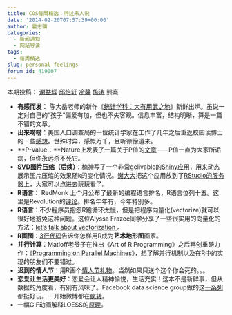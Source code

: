 ```yaml
---
title: COS每周精选：听过来人说
date: '2014-02-20T07:57:39+00:00'
author: 霍志骥
categories:
  - 新闻通知
  - 网站导读
tags:
  - 每周精选
slug: personal-feelings
forum_id: 419007
---
```


本期投稿： [谢益辉](http://yihui.name/) [邱怡轩](http://yixuan.cos.name/cn/) [冷静](http://www.weibo.com/p/1005051756465937/home?from=page_100505&mod=TAB#place) [施涛](http://blog.cos.name/taoshi) 熊熹

  * **有感而发：** 陈大岳老师的新作《[统计学科：大有用武之地](http://epaper.gmw.cn/gmrb/html/2014-02/18/nw.D110000gmrb_20140218_1-13.htm?div=-1)》新鲜出炉。虽说一定对自己的“孩子”偏爱有加，但也不失客观。信息丰富，结构明晰，算是一篇不错的文章。
  * **出来唠唠**：美国人口调查局的一位统计学家在工作了几年之后重返校园读博士的一些[感想](http://civilstat.com/?p=1433)。世殊时异，感慨万千，且听徐徐道来。
  * **P-Value：**Nature上发表了一篇关于P值的[文章](http://www.nature.com/news/scientific-method-statistical-errors-1.14700)——P值一直为大家所诟病，但你永远杀不死它。
  * **[SVD图片压缩](/2014/02/svd-and-image-compression/)（后续）**：[楠神](https://github.com/road2stat)写了一个非常gelivable的[Shiny应用](https://github.com/road2stat/imgsvd)，用来动态展示图片压缩的效果随k的变化情况。[谢大大](http://yihui.name/)把这个应用放到了[RStudio的服务器](https://yihui.shinyapps.io/imgsvd/)上，大家可以点进去玩玩看了。
  * **R语言**： RedMonk 上个月公布了最新的编程语言排名，R语言位列十五。这里是Revolution的[评论](http://redmonk.com/sogrady/2014/01/22/language-rankings-1-14/)。排名年年有，今年特别多。
  * **R语言**：不少程序员抱怨R跑循环太慢，但是把程序向量化(vectorize)就可以很好地避免这种问题。这位Alyssa Frazee同学分享了一些很实用的向量化的方法：[let’s talk about vectorization ](http://alyssafrazee.com/vectorization.html)。
  * **R画图**：[3行代码](http://geotheory.co.uk/blog/2014/02/07/visualising-topography/)告诉你怎样用R成为**艺术地形图**画家。
  * **并行计算**：Matloff老爷子在推出《Art of R Programming》之后再创重磅力作：《[Programming on Parallel Machines](http://heather.cs.ucdavis.edu/~matloff/158/PLN/ParProcBook.pdf)》，想了解并行机制以及在R中的实现的朋友们不要错过。
  * **迟到的情人节**：用R画个[情人节礼物](http://stackoverflow.com/questions/8082429/plot-a-heart-in-r)。当然如果只送个这个你会死的。。。
  * **恋爱让生活更美好**：恋爱会让人精神愉悦，生活充实！这本不是新鲜事，但从数据的角度看，有别有风味了。Facebook data science group做的这[一系列](https://www.facebook.com/data/posts/10152217010993415)都挺好玩。一开始微博都在[疯转](http://www.weibo.com/2968634427/Ax8NUeZNR)。
  * 一幅GIF动画解释LOESS的[原理](http://simplystatistics.org/2014/02/13/loess-explained-in-a-gif/)。
